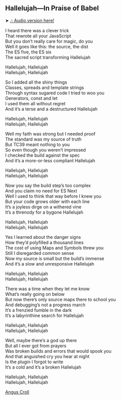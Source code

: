 ## Hallelujah—In Praise of Babel

➤ [🎶 Audio version here!](https://youtu.be/40abpedBKK8)

I heard there was a clever trick  
That rewrote all your JavaScript  
But you don’t really care for magic, do you  
Well it goes like this: the source, the dist  
The ES five, the ES six  
The sacred script transforming Hallelujah  

Hallelujah, Hallelujah  
Hallelujah, Hallelujah

So I added all the shiny things  
Classes, spreads and template strings  
Through syntax sugared code I tried to woo you  
Generators, const and let  
I used them all without regret  
And it’s a terse and a destructured Hallelujah  

Hallelujah, Hallelujah  
Hallelujah, Hallelujah

Well my faith was strong but I needed proof  
The standard was my source of truth  
But TC39 meant nothing to you  
So even though you weren’t impressed  
I checked the build against the spec  
And it’s a more-or-less compliant Hallelujah  


Hallelujah, Hallelujah  
Hallelujah, Hallelujah

Now you say the build step’s too complex  
And you claim no need for ES Next  
Well I used to think that way before I knew you  
But your code grows older with each line  
It’s a joyless dirge on a withered vine  
It’s a threnody for a bygone Hallelujah  


Hallelujah, Hallelujah  
Hallelujah, Hallelujah

Yes I learned about the danger signs  
How they’d polyfilled a thousand lines  
The cost of using Maps and Symbols threw you  
Still I disregarded common sense  
Now my source is small but the build’s immense  
And it’s a slow and unresponsive Hallelujah  


Hallelujah, Hallelujah  
Hallelujah, Hallelujah

There was a time when they let me know  
What’s really going on below  
But now there’s only source maps there to school you  
And debugging’s not a progress march  
It’s a frenzied fumble in the dark  
It’s a labyrinthine search for Hallelujah  


Hallelujah, Hallelujah  
Hallelujah, Hallelujah

Well, maybe there’s a god up there  
But all I ever got from prayers  
Was broken builds and errors that would spook you  
And that anguished cry you hear at night  
Is the plugin I forgot to write  
It’s a cold and it’s a broken Hallelujah  


Hallelujah, Hallelujah  
Hallelujah, Hallelujah

[Angus Croll](https://github.com/angus-c)  
